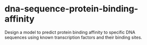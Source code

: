 # dna-sequence-protein-binding-affinity
Design a model to predict protein binding affinity to specific DNA sequences using known transcription factors and their binding sites.
